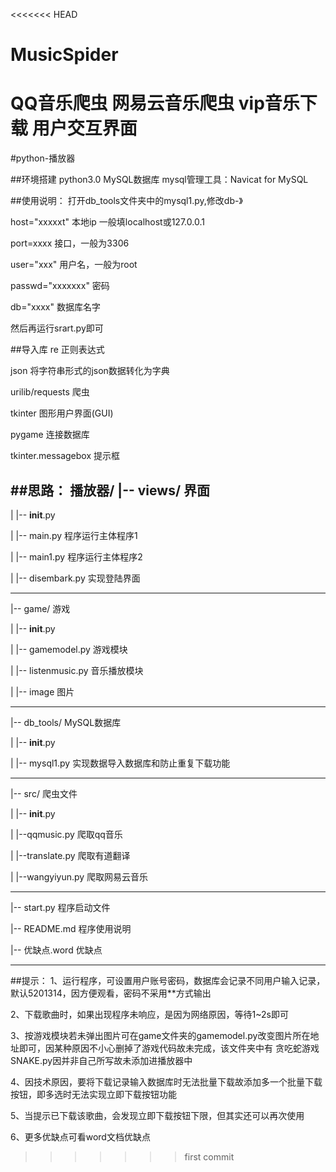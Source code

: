 <<<<<<< HEAD
# MusicSpider
QQ音乐爬虫 网易云音乐爬虫 vip音乐下载 用户交互界面
=======
#python-播放器##环境搭建python3.0  MySQL数据库   mysql管理工具：Navicat for MySQL##使用说明：打开db_tools文件夹中的mysql1.py,修改db-》host="xxxxxt"        本地ip 一般填localhost或127.0.0.1port=xxxx              接口，一般为3306user="xxx"             用户名，一般为rootpasswd="xxxxxxx" 密码db="xxxx"              数据库名字然后再运行srart.py即可##导入库re                       正则表达式json                   将字符串形式的json数据转化为字典urilib/requests   爬虫tkinter                图形用户界面(GUI)pygame             连接数据库tkinter.messagebox  提示框##思路：播放器/|-- views/               界面----|   |-- __init__.py|   |-- main.py          程序运行主体程序1|   |-- main1.py         程序运行主体程序2|   |-- disembark.py     实现登陆界面----|-- game/                游戏|   |-- __init__.py|   |-- gamemodel.py     游戏模块|   |-- listenmusic.py   音乐播放模块|  |-- image            图片----|-- db_tools/            MySQL数据库|   |-- __init__.py|   |-- mysql1.py        实现数据导入数据库和防止重复下载功能----|-- src/                 爬虫文件|   |-- __init__.py |   |--qqmusic.py        爬取qq音乐|   |--translate.py      爬取有道翻译|   |--wangyiyun.py  爬取网易云音乐----|-- start.py           程序启动文件|-- README.md           程序使用说明|-- 优缺点.word           优缺点----##提示：1、运行程序，可设置用户账号密码，数据库会记录不同用户输入记录，默认5201314，因方便观看，密码不采用**方式输出2、下载歌曲时，如果出现程序未响应，是因为网络原因，等待1~2s即可3、按游戏模块若未弹出图片可在game文件夹的gamemodel.py改变图片所在地址即可，因某种原因不小心删掉了游戏代码故未完成，该文件夹中有贪吃蛇游戏SNAKE.py因并非自己所写故未添加进播放器中4、因技术原因，要将下载记录输入数据库时无法批量下载故添加多一个批量下载按钮，即多选时无法实现立即下载按钮功能5、当提示已下载该歌曲，会发现立即下载按钮下限，但其实还可以再次使用6、更多优缺点可看word文档优缺点
>>>>>>> first commit
